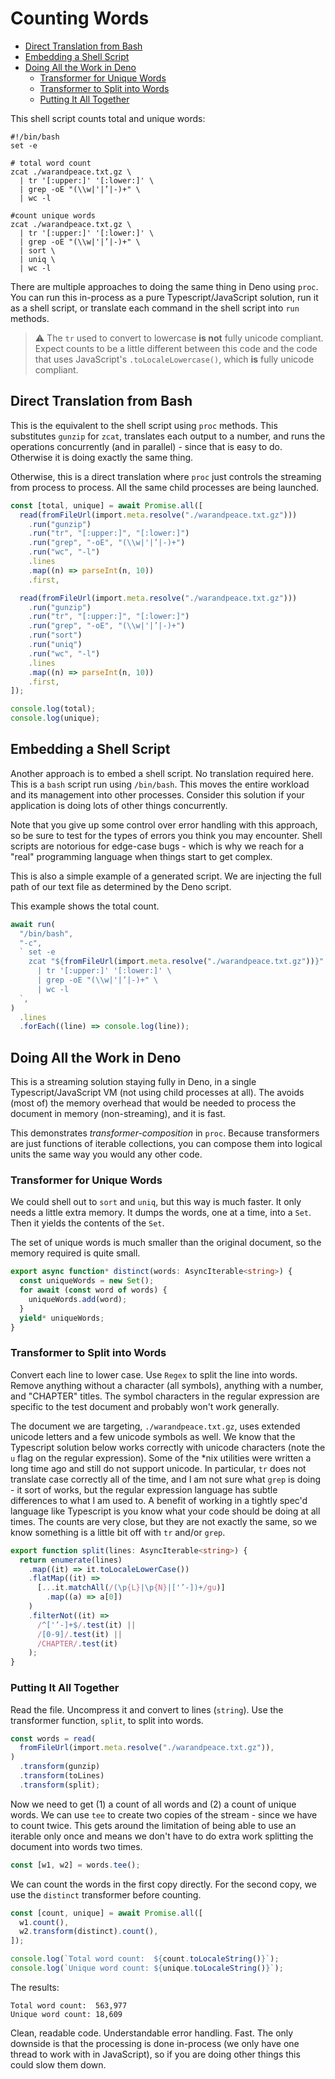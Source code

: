 # Counting Words <!-- omit from toc -->

- [Direct Translation from Bash](#direct-translation-from-bash)
- [Embedding a Shell Script](#embedding-a-shell-script)
- [Doing All the Work in Deno](#doing-all-the-work-in-deno)
  - [Transformer for Unique Words](#transformer-for-unique-words)
  - [Transformer to Split into Words](#transformer-to-split-into-words)
  - [Putting It All Together](#putting-it-all-together)

This shell script counts total and unique words:

```shell
#!/bin/bash
set -e

# total word count
zcat ./warandpeace.txt.gz \
  | tr '[:upper:]' '[:lower:]' \
  | grep -oE "(\\w|'|’|-)+" \
  | wc -l 

#count unique words
zcat ./warandpeace.txt.gz \
  | tr '[:upper:]' '[:lower:]' \
  | grep -oE "(\\w|'|’|-)+" \
  | sort \
  | uniq \
  | wc -l
```

There are multiple approaches to doing the same thing in Deno using `proc`. You
can run this in-process as a pure Typescript/JavaScript solution, run it as a
shell script, or translate each command in the shell script into `run` methods.

> ⚠️ The `tr` used to convert to lowercase **is not** fully unicode compliant.
> Expect counts to be a little different between this code and the code that
> uses JavaScript's `.toLocaleLowercase()`, which **is** fully unicode
> compliant.

## Direct Translation from Bash

This is the equivalent to the shell script using `proc` methods. This
substitutes `gunzip` for `zcat`, translates each output to a number, and runs
the operations concurrently (and in parallel) - since that is easy to do.
Otherwise it is doing exactly the same thing.

Otherwise, this is a direct translation where `proc` just controls the streaming
from process to process. All the same child processes are being launched.

```typescript
const [total, unique] = await Promise.all([
  read(fromFileUrl(import.meta.resolve("./warandpeace.txt.gz")))
    .run("gunzip")
    .run("tr", "[:upper:]", "[:lower:]")
    .run("grep", "-oE", "(\\w|'|’|-)+")
    .run("wc", "-l")
    .lines
    .map((n) => parseInt(n, 10))
    .first,

  read(fromFileUrl(import.meta.resolve("./warandpeace.txt.gz")))
    .run("gunzip")
    .run("tr", "[:upper:]", "[:lower:]")
    .run("grep", "-oE", "(\\w|'|’|-)+")
    .run("sort")
    .run("uniq")
    .run("wc", "-l")
    .lines
    .map((n) => parseInt(n, 10))
    .first,
]);

console.log(total);
console.log(unique);
```

## Embedding a Shell Script

Another approach is to embed a shell script. No translation required here. This
is a `bash` script run using `/bin/bash`. This moves the entire workload and its
management into other processes. Consider this solution if your application is
doing lots of other things concurrently.

Note that you give up some control over error handling with this approach, so be
sure to test for the types of errors you think you may encounter. Shell scripts
are notorious for edge-case bugs - which is why we reach for a "real"
programming language when things start to get complex.

This is also a simple example of a generated script. We are injecting the full
path of our text file as determined by the Deno script.

This example shows the total count.

```typescript
await run(
  "/bin/bash",
  "-c",
  ` set -e
    zcat "${fromFileUrl(import.meta.resolve("./warandpeace.txt.gz"))}" \
      | tr '[:upper:]' '[:lower:]' \
      | grep -oE "(\\w|'|’|-)+" \
      | wc -l
  `,
)
  .lines
  .forEach((line) => console.log(line));
```

## Doing All the Work in Deno

This is a streaming solution staying fully in Deno, in a single
Typescript/JavaScript VM (not using child processes at all). The avoids (most
of) the memory overhead that would be needed to process the document in memory
(non-streaming), and it is fast.

This demonstrates _transformer-composition_ in `proc`. Because transformers are
just functions of iterable collections, you can compose them into logical units
the same way you would any other code.

### Transformer for Unique Words

We could shell out to `sort` and `uniq`, but this way is much faster. It only
needs a little extra memory. It dumps the words, one at a time, into a `Set`.
Then it yields the contents of the `Set`.

The set of unique words is much smaller than the original document, so the
memory required is quite small.

```typescript
export async function* distinct(words: AsyncIterable<string>) {
  const uniqueWords = new Set();
  for await (const word of words) {
    uniqueWords.add(word);
  }
  yield* uniqueWords;
}
```

### Transformer to Split into Words

Convert each line to lower case. Use `Regex` to split the line into words.
Remove anything without a character (all symbols), anything with a number, and
"CHAPTER" titles. The symbol characters in the regular expression are specific
to the test document and probably won't work generally.

The document we are targeting, `./warandpeace.txt.gz`, uses extended unicode
letters and a few unicode symbols as well. We know that the Typescript solution
below works correctly with unicode characters (note the `u` flag on the regular
expression). Some of the *nix utilities were written a long time ago and still
do not support unicode. In particular, `tr` does not translate case correctly
all of the time, and I am not sure what `grep` is doing - it sort of works, but
the regular expression language has subtle differences to what I am used to. A
benefit of working in a tightly spec'd language like Typescript is you know what
your code should be doing at all times. The counts are very close, but they are
not exactly the same, so we know something is a little bit off with `tr` and/or
`grep`.

```typescript
export function split(lines: AsyncIterable<string>) {
  return enumerate(lines)
    .map((it) => it.toLocaleLowerCase())
    .flatMap((it) =>
      [...it.matchAll(/(\p{L}|\p{N}|['’-])+/gu)]
        .map((a) => a[0])
    )
    .filterNot((it) =>
      /^['’-]+$/.test(it) ||
      /[0-9]/.test(it) ||
      /CHAPTER/.test(it)
    );
}
```

### Putting It All Together

Read the file. Uncompress it and convert to lines (`string`). Use the
transformer function, `split`, to split into words.

```typescript
const words = read(
  fromFileUrl(import.meta.resolve("./warandpeace.txt.gz")),
)
  .transform(gunzip)
  .transform(toLines)
  .transform(split);
```

Now we need to get (1) a count of all words and (2) a count of unique words. We
can use `tee` to create two copies of the stream - since we have to count twice.
This gets around the limitation of being able to use an iterable only once and
means we don't have to do extra work splitting the document into words two
times.

```typescript
const [w1, w2] = words.tee();
```

We can count the words in the first copy directly. For the second copy, we use
the `distinct` transformer before counting.

```typescript
const [count, unique] = await Promise.all([
  w1.count(),
  w2.transform(distinct).count(),
]);

console.log(`Total word count:  ${count.toLocaleString()}`);
console.log(`Unique word count: ${unique.toLocaleString()}`);
```

The results:

```
Total word count:  563,977
Unique word count: 18,609
```

Clean, readable code. Understandable error handling. Fast. The only downside is
that the processing is done in-process (we only have one thread to work with in
JavaScript), so if you are doing other things this could slow them down.
